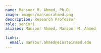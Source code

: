 ```yaml
---
name: Mansoor M. Ahmed, Ph.D.
image: images/mansoorahmed.png
description: Research Professor
role: senior1
aliases: Mansoor Ahmed, Mansoor M. Ahmed

links:
  email: mansoor.ahmed@einsteinmed.edu
---
```



